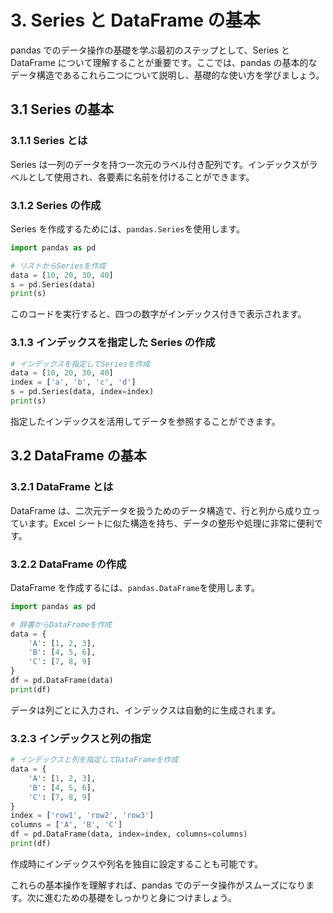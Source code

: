 # 3. Series と DataFrame の基本

pandas でのデータ操作の基礎を学ぶ最初のステップとして、Series と DataFrame について理解することが重要です。ここでは、pandas の基本的なデータ構造であるこれら二つについて説明し、基礎的な使い方を学びましょう。

## 3.1 Series の基本

### 3.1.1 Series とは

Series は一列のデータを持つ一次元のラベル付き配列です。インデックスがラベルとして使用され、各要素に名前を付けることができます。

### 3.1.2 Series の作成

Series を作成するためには、`pandas.Series`を使用します。

```python
import pandas as pd

# リストからSeriesを作成
data = [10, 20, 30, 40]
s = pd.Series(data)
print(s)
```

このコードを実行すると、四つの数字がインデックス付きで表示されます。

### 3.1.3 インデックスを指定した Series の作成

```python
# インデックスを指定してSeriesを作成
data = [10, 20, 30, 40]
index = ['a', 'b', 'c', 'd']
s = pd.Series(data, index=index)
print(s)
```

指定したインデックスを活用してデータを参照することができます。

## 3.2 DataFrame の基本

### 3.2.1 DataFrame とは

DataFrame は、二次元データを扱うためのデータ構造で、行と列から成り立っています。Excel シートに似た構造を持ち、データの整形や処理に非常に便利です。

### 3.2.2 DataFrame の作成

DataFrame を作成するには、`pandas.DataFrame`を使用します。

```python
import pandas as pd

# 辞書からDataFrameを作成
data = {
    'A': [1, 2, 3],
    'B': [4, 5, 6],
    'C': [7, 8, 9]
}
df = pd.DataFrame(data)
print(df)
```

データは列ごとに入力され、インデックスは自動的に生成されます。

### 3.2.3 インデックスと列の指定

```python
# インデックスと列を指定してDataFrameを作成
data = {
    'A': [1, 2, 3],
    'B': [4, 5, 6],
    'C': [7, 8, 9]
}
index = ['row1', 'row2', 'row3']
columns = ['A', 'B', 'C']
df = pd.DataFrame(data, index=index, columns=columns)
print(df)
```

作成時にインデックスや列名を独自に設定することも可能です。

これらの基本操作を理解すれば、pandas でのデータ操作がスムーズになります。次に進むための基礎をしっかりと身につけましょう。
